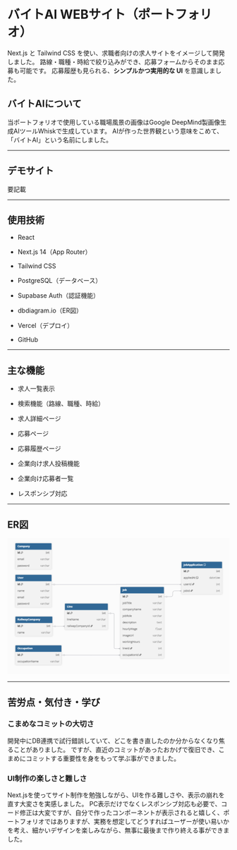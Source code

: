 # バイトAI WEBサイト（ポートフォリオ）

Next.js と Tailwind CSS を使い、求職者向けの求人サイトをイメージして開発しました。
路線・職種・時給で絞り込みができ、応募フォームからそのまま応募も可能です。
応募履歴も見られる、**シンプルかつ実用的な UI** を意識しました。

## バイトAIについて

当ポートフォリオで使用している職場風景の画像はGoogle DeepMind製画像生成AIツールWhiskで生成しています。
AIが作った世界観という意味をこめて、「バイトAI」という名前にしました。

---

## デモサイト

要記載

---

## 使用技術

- React

- Next.js 14（App Router）

- Tailwind CSS

- PostgreSQL（データベース）

- Supabase Auth（認証機能）

- dbdiagram.io（ER図）

- Vercel（デプロイ）

- GitHub

---

## 主な機能

- 求人一覧表示

- 検索機能（路線、職種、時給）

- 求人詳細ページ

- 応募ページ

- 応募履歴ページ

- 企業向け求人投稿機能

- 企業向け応募者一覧

- レスポンシブ対応

---

## ER図

![ER図](/public/images/ER.png)

---

## 苦労点・気付き・学び

### こまめなコミットの大切さ

開発中にDB連携で試行錯誤していて、どこを書き直したのか分からなくなり焦ることがありました。
ですが、直近のコミットがあったおかげで復旧でき、こまめにコミットする重要性を身をもって学ぶ事ができました。

### UI制作の楽しさと難しさ

Next.jsを使ってサイト制作を勉強しながら、UIを作る難しさや、表示の崩れを直す大変さを実感しました。
PC表示だけでなくレスポンシブ対応も必要で、コード修正は大変ですが、自分で作ったコンポーネントが表示されると嬉しく、ポートフォリオではありますが、実務を想定してどうすればユーザーが使い易いかを考え、細かいデザインを楽しみながら、無事に最後まで作り終える事ができました。
